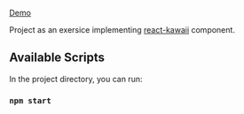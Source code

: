 [Demo](https://vnponce.github.io/kawaii-exercise/)

Project as an exersice implementing [react-kawaii](https://react-kawaii.now.sh/) component.

## Available Scripts

In the project directory, you can run:

### `npm start`
